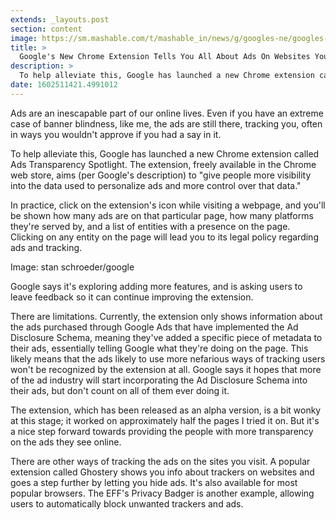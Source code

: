 ```yaml
--- 
extends: _layouts.post 
section: content 
image: https://sm.mashable.com/t/mashable_in/news/g/googles-ne/googles-new-chrome-extension-tells-you-all-about-ads-on-webs_utfh.1200.jpg 
title: > 
  Google's New Chrome Extension Tells You All About Ads On Websites You Visit 
description: > 
  To help alleviate this, Google has launched a new Chrome extension called Ads Transparency Spotlight.The extension, freely available in the Chrome web store, aims (per Google's description) to "give people more visibility into the data used to personalize ads and more control over that data."This likely means that the ads likely to use more nefarious ways of tracking users won't be recognized by the extension at all.There are other ways of tracking the ads on the sites you visit.A popular extension called Ghostery shows you info about trackers on websites and goes a step further by letting you hide ads. 
date: 1602511421.4991012 
--- 
```

Ads are an inescapable part of our online lives. Even if you have an extreme case of banner blindness, like me, the ads are still there, tracking you, often in ways you wouldn't approve if you had a say in it.

To help alleviate this, Google has launched a new Chrome extension called Ads Transparency Spotlight. The extension, freely available in the Chrome web store, aims (per Google's description) to "give people more visibility into the data used to personalize ads and more control over that data."

In practice, click on the extension's icon while visiting a webpage, and you'll be shown how many ads are on that particular page, how many platforms they're served by, and a list of entities with a presence on the page. Clicking on any entity on the page will lead you to its legal policy regarding ads and tracking.

Image: stan schroeder/google

Google says it's exploring adding more features, and is asking users to leave feedback so it can continue improving the extension.

There are limitations. Currently, the extension only shows information about the ads purchased through Google Ads that have implemented the Ad Disclosure Schema, meaning they've added a specific piece of metadata to their ads, essentially telling Google what they're doing on the page. This likely means that the ads likely to use more nefarious ways of tracking users won't be recognized by the extension at all. Google says it hopes that more of the ad industry will start incorporating the Ad Disclosure Schema into their ads, but don't count on all of them ever doing it.

The extension, which has been released as an alpha version, is a bit wonky at this stage; it worked on approximately half the pages I tried it on. But it's a nice step forward towards providing the people with more transparency on the ads they see online.

There are other ways of tracking the ads on the sites you visit. A popular extension called Ghostery shows you info about trackers on websites and goes a step further by letting you hide ads. It's also available for most popular browsers. The EFF's Privacy Badger is another example, allowing users to automatically block unwanted trackers and ads.